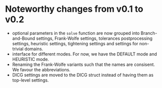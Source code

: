 # Noteworthy changes from v0.1 to v0.2

- optional parameters in the `solve` function are now grouped into Branch-and-Bound settings, Frank-Wolfe settings, tolerances
postprocessing settings, heuristic settings, tightening settings and settings for non-trivial domains.
- interface for different modes. For now, we have the DEFAULT mode and HEURISTIC mode.
- Renaming the Frank-Wolfe variants such that the names are consisent. We favour the abbreviations.
- DICG settings are moved to the DICG struct instead of having them as top-level settings.